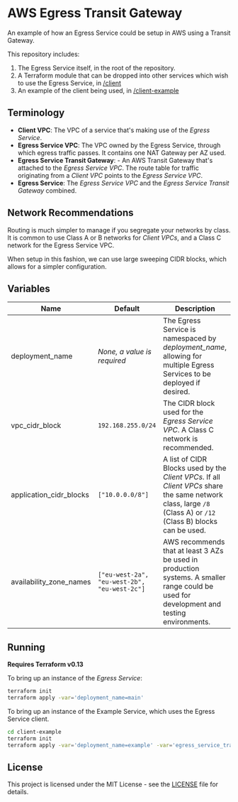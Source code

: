 # AWS Egress Transit Gateway

An example of how an Egress Service could be setup in AWS using a Transit Gateway.

This repository includes:
1. The Egress Service itself, in the root of the repository.
2. A Terraform module that can be dropped into other services which wish to use the Egress Service, in [/client](/client)
3. An example of the client being used, in [/client-example](/client-example)

## Terminology

* **Client VPC**: The VPC of a service that's making use of the *Egress Service*.
* **Egress Service VPC**: The VPC owned by the Egress Service, through which egress traffic passes. It contains one NAT Gateway per AZ used.
* **Egress Service Transit Gateway**: - An AWS Transit Gateway that's attached to the *Egress Service VPC*. The route table for traffic originating from a *Client VPC* points to the *Egress Service VPC*.
* **Egress Service**: The *Egress Service VPC* and the *Egress Service Transit Gateway* combined.

## Network Recommendations

Routing is much simpler to manage if you segregate your networks by class. It is common to use Class A or B networks for *Client VPCs*, and a Class C network for the Egress Service VPC.

When setup in this fashion, we can use large sweeping CIDR blocks, which allows for a simpler configuration.

## Variables

Name | Default | Description
---- | ------- | -----------
deployment_name | *None, a value is required* | The Egress Service is namespaced by *deployment_name*, allowing for multiple Egress Services to be deployed if desired.
vpc_cidr_block | `192.168.255.0/24` | The CIDR block used for the *Egress Service VPC*. A Class C network is recommended.
application_cidr_blocks | `["10.0.0.0/8"]` | A list of CIDR Blocks used by the *Client VPCs*. If all *Client VPCs* share the same network class, large `/8` (Class A) or `/12` (Class B) blocks can be used.
availability_zone_names | `["eu-west-2a", "eu-west-2b", "eu-west-2c"]` | AWS recommends that at least 3 AZs be used in production systems. A smaller range could be used for development and testing environments. 

## Running

**Requires Terraform v0.13**

To bring up an instance of the *Egress Service*:
```bash
terraform init
terraform apply -var='deployment_name=main'
```

To bring up an instance of the Example Service, which uses the Egress Service client.
```bash
cd client-example
terraform init
terraform apply -var='deployment_name=example' -var='egress_service_transit_gateway_id=<Gateway ID output from the above Terraform apply>'
```

## License

This project is licensed under the MIT License - see the [LICENSE](LICENSE) file for details.
